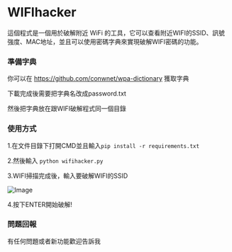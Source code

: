 # WIFIhacker
這個程式是一個用於破解附近 WiFi 的工具，它可以查看附近WIFI的SSID、訊號強度、MAC地址，並且可以使用密碼字典來實現破解WIFI密碼的功能。

### **準備字典**
你可以在 https://github.com/conwnet/wpa-dictionary 獲取字典

下載完成後需要把字典名改成password.txt

然後把字典放在跟WIFI破解程式同一個目錄

### **使用方式**
1.在文件目錄下打開CMD並且輸入`pip install -r requirements.txt`

2.然後輸入 `python wifihacker.py`

3.WIFI掃描完成後，輸入要破解WIFI的SSID 

![Image](https://github.com/users/0402Siesta0402/projects/2/assets/126928193/96a5ffb2-4498-4294-9903-78115385eda3)

4.按下ENTER開始破解!

### **問題回報**
有任何問題或者新功能歡迎告訴我
